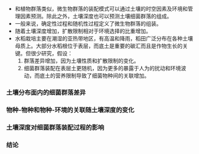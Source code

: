 - 和植物群落类似，微生物群落的装配模式可以通过土壤的时空因素及环境和管理因素预测。除此之外，土壤深度也可以预测土壤细菌群落的组成。
- 一般来说，确定性过程和随机性过程定义了微生物群落的组装。
- 随着土壤深度增加，扩散限制相对于环境选择的比重增加。
- 水稻栽培主要在潮湿的亚热带地区，有高温和降雨，稻田广泛分布在各种土壤母质上。大部分水稻根位于表层，而底土是重要的碳汇而且是作物生长的关键。但很少研究，假设：
    1. 群落差异增加，因为土壤性质和扩散限制的变化。
    2. 细菌群落装配在表层土更随机，因为更多的暴露于人为的扰动和环境波动，而底土的营养限制导致了细菌物种间的关联增加。
### 土壤分布面内的细菌群落差异

### 物种-物种和物种-环境的关联随土壤深度的变化

### 土壤深度对细菌群落装配过程的影响

### 结论

